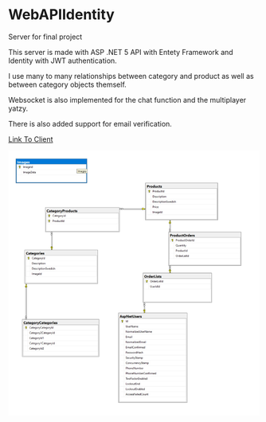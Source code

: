 # WebAPIIdentity
Server for final project

This server is made with ASP .NET 5 API with Entety Framework and Identity with JWT authentication.

I use many to many relationships between category and product as well as between category objects themself.

Websocket is also implemented for the chat function and the multiplayer yatzy.

There is also added support for email verification.

[Link To Client](https://github.com/jesseburstrom/client_system/blob/master/README.md)

![Alt Text](Database.jpg?raw=true "Server Database")


